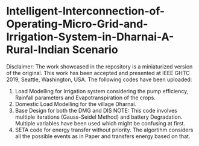 # Intelligent-Interconnection-of-Operating-Micro-Grid-and-Irrigation-System-in-Dharnai-A-Rural-Indian Scenario
Disclaimer: The work showcased in the repository is a miniaturized version of the original. This work has been accepted and presented at IEEE GHTC 2019, Seattle, Washington, USA.
The following codes have been uploaded:
1) Load Modelling for Irrigation system considering the pump efficiency, Rainfall parameters and Evapotranspiration of the crops.
2) Domestic Load Modelling for the village Dharnai.
3) Base Design for both the DMG and DIS NOTE: This code involves multiple iterations (Gauss-Seidel Method) and battery Degradation. Multiple variables have been used which might be confusing at first.
4) SETA code for energy transfer without priority. The algortihm considers all the possible events as in Paper and transfers energy based on that.
